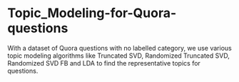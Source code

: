 # Topic_Modeling-for-Quora-questions
With a dataset of Quora questions with no labelled category, we use various topic modeling algorithms like Truncated SVD, Randomized Truncated SVD, Randomized SVD FB and LDA to find the representative topics for questions.
